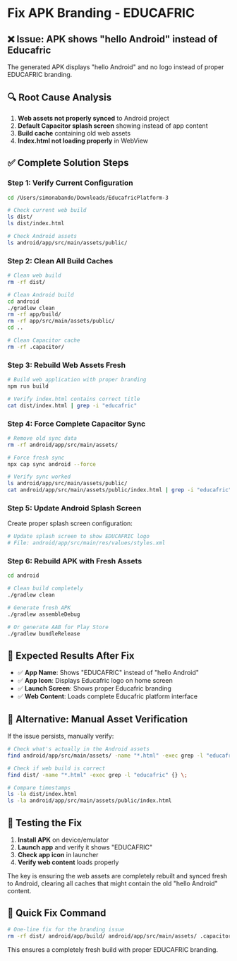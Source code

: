 # Fix APK Branding - EDUCAFRIC

## ❌ **Issue: APK shows "hello Android" instead of Educafric**

The generated APK displays "hello Android" and no logo instead of proper EDUCAFRIC branding.

## 🔍 **Root Cause Analysis**

1. **Web assets not properly synced** to Android project
2. **Default Capacitor splash screen** showing instead of app content
3. **Build cache** containing old web assets
4. **Index.html not loading properly** in WebView

## ✅ **Complete Solution Steps**

### Step 1: Verify Current Configuration
```bash
cd /Users/simonabando/Downloads/EducafricPlatform-3

# Check current web build
ls dist/
ls dist/index.html

# Check Android assets
ls android/app/src/main/assets/public/
```

### Step 2: Clean All Build Caches
```bash
# Clean web build
rm -rf dist/

# Clean Android build
cd android
./gradlew clean
rm -rf app/build/
rm -rf app/src/main/assets/public/
cd ..

# Clean Capacitor cache
rm -rf .capacitor/
```

### Step 3: Rebuild Web Assets Fresh
```bash
# Build web application with proper branding
npm run build

# Verify index.html contains correct title
cat dist/index.html | grep -i "educafric"
```

### Step 4: Force Complete Capacitor Sync
```bash
# Remove old sync data
rm -rf android/app/src/main/assets/

# Force fresh sync
npx cap sync android --force

# Verify sync worked
ls android/app/src/main/assets/public/
cat android/app/src/main/assets/public/index.html | grep -i "educafric"
```

### Step 5: Update Android Splash Screen
Create proper splash screen configuration:

```bash
# Update splash screen to show EDUCAFRIC logo
# File: android/app/src/main/res/values/styles.xml
```

### Step 6: Rebuild APK with Fresh Assets
```bash
cd android

# Clean build completely
./gradlew clean

# Generate fresh APK
./gradlew assembleDebug

# Or generate AAB for Play Store
./gradlew bundleRelease
```

## 🎯 **Expected Results After Fix**

- ✅ **App Name**: Shows "EDUCAFRIC" instead of "hello Android"
- ✅ **App Icon**: Displays Educafric logo on home screen
- ✅ **Launch Screen**: Shows proper Educafric branding
- ✅ **Web Content**: Loads complete Educafric platform interface

## 🔧 **Alternative: Manual Asset Verification**

If the issue persists, manually verify:

```bash
# Check what's actually in the Android assets
find android/app/src/main/assets/ -name "*.html" -exec grep -l "educafric" {} \;

# Check if web build is correct
find dist/ -name "*.html" -exec grep -l "educafric" {} \;

# Compare timestamps
ls -la dist/index.html
ls -la android/app/src/main/assets/public/index.html
```

## 📱 **Testing the Fix**

1. **Install APK** on device/emulator
2. **Launch app** and verify it shows "EDUCAFRIC" 
3. **Check app icon** in launcher
4. **Verify web content** loads properly

The key is ensuring the web assets are completely rebuilt and synced fresh to Android, clearing all caches that might contain the old "hello Android" content.

## 🚀 **Quick Fix Command**

```bash
# One-line fix for the branding issue
rm -rf dist/ android/app/build/ android/app/src/main/assets/ .capacitor/ && npm run build && npx cap sync android --force && cd android && ./gradlew clean && ./gradlew bundleRelease
```

This ensures a completely fresh build with proper EDUCAFRIC branding.